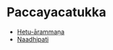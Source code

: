 # Paccayacatukka

* [Hetu-ārammaṇa](Paccayacatukka/Hetu-arammana.md)
* [Naadhipati](Paccayacatukka/Naadhipati.md)
